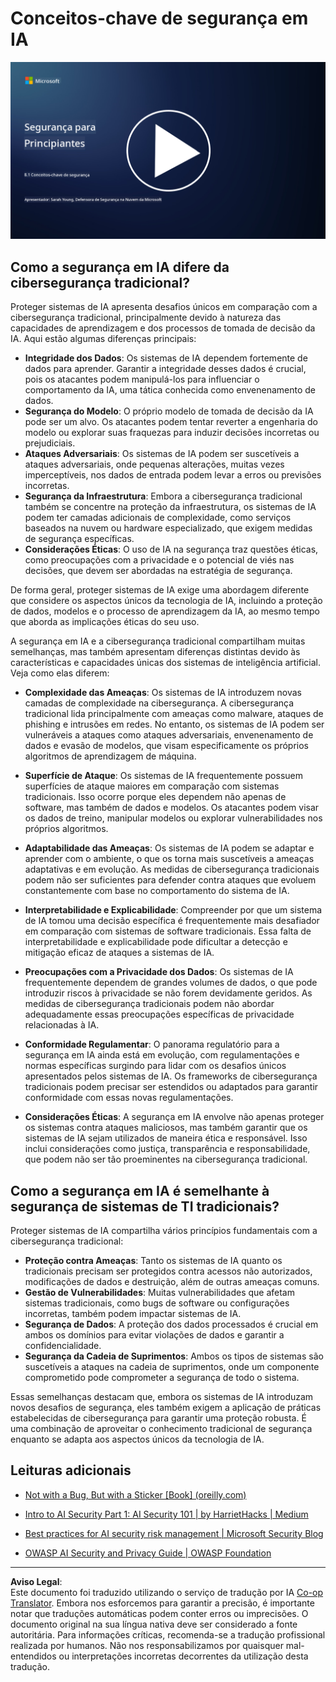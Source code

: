 <!--
CO_OP_TRANSLATOR_METADATA:
{
  "original_hash": "66b61d96936cf25d20fcb411d4ce5227",
  "translation_date": "2025-09-03T16:58:27+00:00",
  "source_file": "8.1 AI security key concepts.md",
  "language_code": "pt"
}
-->
# Conceitos-chave de segurança em IA

[![Assista ao vídeo](../../translated_images/8-1_placeholder.00bf95633da13ca44348bde620f848337ccbd7ae4022459eab1df7f37421ba4e.pt.png)](https://learn-video.azurefd.net/vod/player?id=ba44f5f7-9b47-462f-9aa5-13e2b71f4998)

## Como a segurança em IA difere da cibersegurança tradicional?

Proteger sistemas de IA apresenta desafios únicos em comparação com a cibersegurança tradicional, principalmente devido à natureza das capacidades de aprendizagem e dos processos de tomada de decisão da IA. Aqui estão algumas diferenças principais:

-   **Integridade dos Dados**: Os sistemas de IA dependem fortemente de dados para aprender. Garantir a integridade desses dados é crucial, pois os atacantes podem manipulá-los para influenciar o comportamento da IA, uma tática conhecida como envenenamento de dados.
-   **Segurança do Modelo**: O próprio modelo de tomada de decisão da IA pode ser um alvo. Os atacantes podem tentar reverter a engenharia do modelo ou explorar suas fraquezas para induzir decisões incorretas ou prejudiciais.
-   **Ataques Adversariais**: Os sistemas de IA podem ser suscetíveis a ataques adversariais, onde pequenas alterações, muitas vezes imperceptíveis, nos dados de entrada podem levar a erros ou previsões incorretas.
-   **Segurança da Infraestrutura**: Embora a cibersegurança tradicional também se concentre na proteção da infraestrutura, os sistemas de IA podem ter camadas adicionais de complexidade, como serviços baseados na nuvem ou hardware especializado, que exigem medidas de segurança específicas.
-   **Considerações Éticas**: O uso de IA na segurança traz questões éticas, como preocupações com a privacidade e o potencial de viés nas decisões, que devem ser abordadas na estratégia de segurança.

De forma geral, proteger sistemas de IA exige uma abordagem diferente que considere os aspectos únicos da tecnologia de IA, incluindo a proteção de dados, modelos e o processo de aprendizagem da IA, ao mesmo tempo que aborda as implicações éticas do seu uso.

A segurança em IA e a cibersegurança tradicional compartilham muitas semelhanças, mas também apresentam diferenças distintas devido às características e capacidades únicas dos sistemas de inteligência artificial. Veja como elas diferem:

- **Complexidade das Ameaças**: Os sistemas de IA introduzem novas camadas de complexidade na cibersegurança. A cibersegurança tradicional lida principalmente com ameaças como malware, ataques de phishing e intrusões em redes. No entanto, os sistemas de IA podem ser vulneráveis a ataques como ataques adversariais, envenenamento de dados e evasão de modelos, que visam especificamente os próprios algoritmos de aprendizagem de máquina.

- **Superfície de Ataque**: Os sistemas de IA frequentemente possuem superfícies de ataque maiores em comparação com sistemas tradicionais. Isso ocorre porque eles dependem não apenas de software, mas também de dados e modelos. Os atacantes podem visar os dados de treino, manipular modelos ou explorar vulnerabilidades nos próprios algoritmos.

- **Adaptabilidade das Ameaças**: Os sistemas de IA podem se adaptar e aprender com o ambiente, o que os torna mais suscetíveis a ameaças adaptativas e em evolução. As medidas de cibersegurança tradicionais podem não ser suficientes para defender contra ataques que evoluem constantemente com base no comportamento do sistema de IA.

- **Interpretabilidade e Explicabilidade**: Compreender por que um sistema de IA tomou uma decisão específica é frequentemente mais desafiador em comparação com sistemas de software tradicionais. Essa falta de interpretabilidade e explicabilidade pode dificultar a detecção e mitigação eficaz de ataques a sistemas de IA.

- **Preocupações com a Privacidade dos Dados**: Os sistemas de IA frequentemente dependem de grandes volumes de dados, o que pode introduzir riscos à privacidade se não forem devidamente geridos. As medidas de cibersegurança tradicionais podem não abordar adequadamente essas preocupações específicas de privacidade relacionadas à IA.

- **Conformidade Regulamentar**: O panorama regulatório para a segurança em IA ainda está em evolução, com regulamentações e normas específicas surgindo para lidar com os desafios únicos apresentados pelos sistemas de IA. Os frameworks de cibersegurança tradicionais podem precisar ser estendidos ou adaptados para garantir conformidade com essas novas regulamentações.

- **Considerações Éticas**: A segurança em IA envolve não apenas proteger os sistemas contra ataques maliciosos, mas também garantir que os sistemas de IA sejam utilizados de maneira ética e responsável. Isso inclui considerações como justiça, transparência e responsabilidade, que podem não ser tão proeminentes na cibersegurança tradicional.

## Como a segurança em IA é semelhante à segurança de sistemas de TI tradicionais?

Proteger sistemas de IA compartilha vários princípios fundamentais com a cibersegurança tradicional:

-   **Proteção contra Ameaças**: Tanto os sistemas de IA quanto os tradicionais precisam ser protegidos contra acessos não autorizados, modificações de dados e destruição, além de outras ameaças comuns.
-   **Gestão de Vulnerabilidades**: Muitas vulnerabilidades que afetam sistemas tradicionais, como bugs de software ou configurações incorretas, também podem impactar sistemas de IA.
-   **Segurança de Dados**: A proteção dos dados processados é crucial em ambos os domínios para evitar violações de dados e garantir a confidencialidade.
-   **Segurança da Cadeia de Suprimentos**: Ambos os tipos de sistemas são suscetíveis a ataques na cadeia de suprimentos, onde um componente comprometido pode comprometer a segurança de todo o sistema.

Essas semelhanças destacam que, embora os sistemas de IA introduzam novos desafios de segurança, eles também exigem a aplicação de práticas estabelecidas de cibersegurança para garantir uma proteção robusta. É uma combinação de aproveitar o conhecimento tradicional de segurança enquanto se adapta aos aspectos únicos da tecnologia de IA.

## Leituras adicionais

- [Not with a Bug, But with a Sticker [Book] (oreilly.com)](https://www.oreilly.com/library/view/not-with-a/9781119883982/)
   
- [Intro to AI Security Part 1: AI Security 101 | by HarrietHacks | Medium](https://medium.com/@harrietfarlow/intro-to-ai-security-part-1-ai-security-101-b8662a9efe5)
   
- [Best practices for AI security risk management | Microsoft Security Blog](https://www.microsoft.com/en-us/security/blog/2021/12/09/best-practices-for-ai-security-risk-management/?WT.mc_id=academic-96948-sayoung)
   
- [OWASP AI Security and Privacy Guide | OWASP Foundation](https://owasp.org/www-project-ai-security-and-privacy-guide/)

---

**Aviso Legal**:  
Este documento foi traduzido utilizando o serviço de tradução por IA [Co-op Translator](https://github.com/Azure/co-op-translator). Embora nos esforcemos para garantir a precisão, é importante notar que traduções automáticas podem conter erros ou imprecisões. O documento original na sua língua nativa deve ser considerado a fonte autoritária. Para informações críticas, recomenda-se a tradução profissional realizada por humanos. Não nos responsabilizamos por quaisquer mal-entendidos ou interpretações incorretas decorrentes da utilização desta tradução.